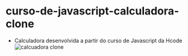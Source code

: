 # curso-de-javascript-calculadora-clone

- Calculadora desenvolvida a partir do curso de Javascript da Hcode
![calcuadora clone](https://user-images.githubusercontent.com/105023252/179440792-f1239b15-bc00-4714-9dd8-39ea19680345.png)
